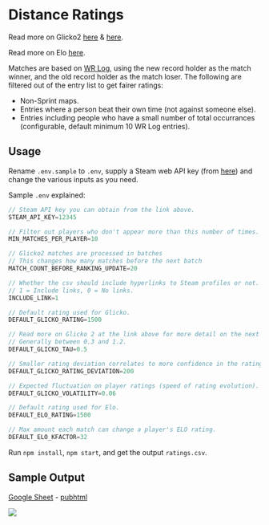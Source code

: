 # Distance Ratings

Read more on Glicko2 [here](https://en.wikipedia.org/wiki/Glicko_rating_system) & [here](http://glicko.net/glicko.html).

Read more on Elo [here](https://en.wikipedia.org/wiki/Elo_rating_system).

Matches are based on [WR Log](https://seekr.pw/distance-log/), using the new record holder as the match winner, and the old record holder as the match loser. The following are filtered out of the entry list to get fairer ratings:

* Non-Sprint maps.
* Entries where a person beat their own time (not against someone else).
* Entries including people who have a small number of total occurrances (configurable, default minimum 10 WR Log entries).

## Usage

Rename `.env.sample` to `.env`, supply a Steam web API key (from [here](https://steamcommunity.com/dev)) and change the various inputs as you need.

Sample `.env` explained:
```js
// Steam API key you can obtain from the link above.
STEAM_API_KEY=12345

// Filter out players who don't appear more than this number of times.
MIN_MATCHES_PER_PLAYER=10

// Glicko2 matches are processed in batches
// This changes how many matches before the next batch
MATCH_COUNT_BEFORE_RANKING_UPDATE=20

// Whether the csv should include hyperlinks to Steam profiles or not.
// 1 = Include links, 0 = No links.
INCLUDE_LINK=1

// Default rating used for Glicko.
DEFAULT_GLICKO_RATING=1500

// Read more on Glicko 2 at the link above for more detail on the next 4.
// Generally between 0.3 and 1.2.
DEFAULT_GLICKO_TAU=0.5

// Smaller rating deviation correlates to more confidence in the rating accuracy.
DEFAULT_GLICKO_RATING_DEVIATION=200

// Expected fluctuation on player ratings (speed of rating evolution).
DEFAULT_GLICKO_VOLATILITY=0.06

// Default rating used for Elo.
DEFAULT_ELO_RATING=1500

// Max amount each match can change a player's ELO rating.
DEFAULT_ELO_KFACTOR=32
```

Run `npm install`,  `npm start`, and get the output `ratings.csv`.

## Sample Output

[Google Sheet](https://docs.google.com/spreadsheets/d/1TRuOWLBee6tS87g48fsZBisVINV81Q0r_Ayqz17fsGg/edit?usp=sharing) - [pubhtml](https://docs.google.com/spreadsheets/d/e/2PACX-1vQcypGn_chsOinj2Ab72hv6IqrSs7mQ_Obev8QVIFUXCCoX4yllZ3ojq44UJKAQ4bRoHxp1FruxTTpg/pubhtml)

[![](https://i.imgur.com/ZkTNlHE.png)](https://docs.google.com/spreadsheets/d/1TRuOWLBee6tS87g48fsZBisVINV81Q0r_Ayqz17fsGg/edit?usp=sharing)
